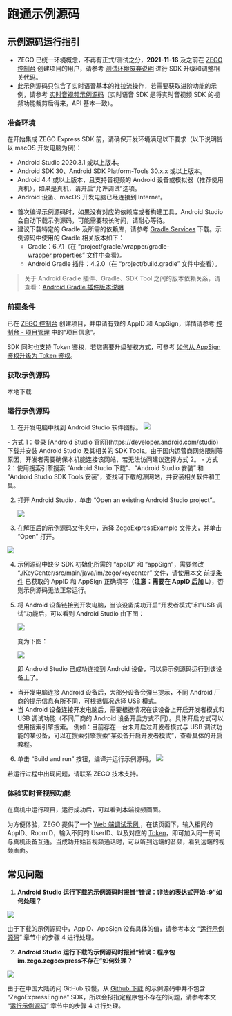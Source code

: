 # 跑通示例源码

## 示例源码运行指引

<Warning title="注意">


- ZEGO 已统一环境概念，不再有正式/测试之分，**2021-11-16** 及之前在 [ZEGO 控制台](https://console.zego.im) 创建项目的用户，请参考 [测试环境废弃说明](https://doc-zh.zego.im/article/12997) 进行 SDK 升级和调整相关代码。
- 此示例源码只包含了实时语音基本的推拉流操作，若需要获取进阶功能的示例，请参考 [实时音视频示例源码](https://doc-zh.zego.im/article/3125)（实时语音 SDK 是将实时音视频 SDK 的视频功能裁剪后得来，API 基本一致）。

</Warning>




### 准备环境

在开始集成 ZEGO Express SDK 前，请确保开发环境满足以下要求（以下说明皆以 macOS 开发电脑为例)：

* Android Studio 2020.3.1 或以上版本。
* Android SDK 30、Android SDK Platform-Tools 30.x.x 或以上版本。
* Android 4.4 或以上版本，且支持音视频的 Android 设备或模拟器（推荐使用真机），如果是真机，请开启“允许调试”选项。
* Android 设备、macOS 开发电脑已经连接到 Internet。

<Note title="说明">


- 首次编译示例源码时，如果没有对应的依赖库或者构建工具，Android Studio 会自动下载示例源码，可能需要较长时间，请耐心等待。
- 建议下载特定的 Gradle 及所需的依赖库，请参考 [Gradle Services](https://services.gradle.org) 下载。示例源码中使用的 Gradle 相关版本如下：
  - Gradle：6.7.1（在 “project/gradle/wrapper/gradle-wrapper.properties” 文件中查看）。
  - Android Gradle 插件：4.2.0（在 “project/build.gradle” 文件中查看）。

> 关于 Android Gradle 插件、Gradle、SDK Tool 之间的版本依赖关系，请查看：[Android Gradle 插件版本说明](https://developer.android.com/studio/releases/gradle-plugin)


</Note>




### 前提条件

已在 [ZEGO 控制台](https://console.zego.im) 创建项目，并申请有效的 AppID 和 AppSign，详情请参考 [控制台 - 项目管理](/console/project-info) 中的“项目信息”。

<Warning title="注意">


SDK 同时也支持 Token 鉴权，若您需要升级鉴权方式，可参考 [如何从 AppSign 鉴权升级为 Token 鉴权](http://doc-zh.zego.im/faq/token_upgrade?product=ExpressVideo)。

</Warning>

### 获取示例源码

<Card title="示例源码" href="https://artifact-demo.zego.im/express/example/audio/android_java/ZegoExpressDemo_android_java.zip" target="_blank">
本地下载
</Card>

### 运行示例源码

1. 在开发电脑中找到 Android Studio 软件图标。
   <Frame width="512" height="auto" caption=""><img src="https://doc-media.zego.im/sdk-doc/Pics/Android/ExpressSDK/SampleRunningGuide/open_as.png" /></Frame>

  <Accordion title="在开发电脑上安装 Android Studio 的方式" defaultOpen="false">
- 方式 1：登录 [Android Studio 官网](https://developer.android.com/studio) 下载并安装 Android Studio 及其相关的 SDK Tools。由于国内运营商网络限制等原因，开发者需要确保本机能连接该网站，若无法访问建议选择方式 2。
    - 方式 2：使用搜索引擎搜索 “Android Studio 下载”、“Android Studio 安装” 和 “Android Studio SDK Tools 安装”，查找可下载的源网站，并安装相关软件和工具。
</Accordion>


2. 打开 Android Studio，单击 “Open an existing Android Studio project”。
   <Frame width="512" height="auto" caption=""><img src="https://doc-media.zego.im/sdk-doc/Pics/Android/ExpressSDK/SampleRunningGuide/as_pre_ui.png" /></Frame>

3. 在解压后的示例源码文件夹中，选择 ZegoExpressExample 文件夹，并单击 “Open” 打开。
<Frame width="512" height="auto" caption=""><img src="https://doc-media.zego.im/sdk-doc/Pics/Android/ExpressSDK/SampleRunningGuide/open_express_android_demo_new.png" /></Frame>


4. 示例源码中缺少 SDK 初始化所需的 “appID” 和 “appSign”，需要修改 “./KeyCenter/src/main/java/im/zego/keycenter” 文件，请使用本文 [前提条件](#前提条件) 已获取的 AppID 和 AppSign 正确填写（**注意：需要在 AppID 后加 L**），否则示例源码无法正常运行。

5. 将 Android 设备链接到开发电脑，当该设备成功开启“开发者模式”和“USB 调试”功能后，可以看到 Android Studio 由下图：
   <Frame width="512" height="auto" caption=""><img src="https://doc-media.zego.im/sdk-doc/Pics/Android/ExpressSDK/SampleRunningGuide/as_no_device.jpg" /></Frame>

   变为下图：
   <Frame width="512" height="auto" caption=""><img src="https://doc-media.zego.im/sdk-doc/Pics/Android/ExpressSDK/SampleRunningGuide/as_connected_device.jpg" /></Frame>

   即 Android Studio 已成功连接到 Android 设备，可以将示例源码运行到该设备上了。

<Note title="说明">


- 当开发电脑连接 Android 设备后，大部分设备会弹出提示，不同 Android 厂商的提示信息有所不同，可根据情况选择 USB 模式。
- 当 Android 设备连接开发电脑后，需要根据情况在该设备上开启开发者模式和 USB 调试功能（不同厂商的 Android 设备开启方式不同）。具体开启方式可以使用搜索引擎搜索。 例如：目前存在一台未开启过开发者模式与 USB 调试功能的某设备，可以在搜索引擎搜索“某设备开启开发者模式”，查看具体的开启教程。

</Note>



6. 单击 “Build and run” 按钮，编译并运行示例源码。
   <Frame width="512" height="auto" caption=""><img src="https://doc-media.zego.im/sdk-doc/Pics/Android/ExpressSDK/SampleRunningGuide/run_android_demo.jpg" /></Frame>

<Note title="说明">


若运行过程中出现问题，请联系 ZEGO 技术支持。

</Note>



### 体验实时音视频功能

在真机中运行项目，运行成功后，可以看到本端视频画面。

为方便体验，ZEGO 提供了一个 [Web 端调试示例 ](https://zegodev.github.io/zego-express-webrtc-sample/assistDev/index.html)，在该页面下，输入相同的 AppID、RoomID，输入不同的 UserID、以及对应的 [Token](/console/development-assistance/temporary-token)，即可加入同一房间与真机设备互通。当成功开始音视频通话时，可以听到远端的音频，看到远端的视频画面。

## 常见问题

1. **Android Studio 运行下载的示例源码时报错“错误：非法的表达式开始 :9”如何处理？**


  <Frame width="512" height="auto" caption=""><img src="https://doc-media.zego.im/sdk-doc/Pics/Express/Android/as_run_android_demo_error_3.png" /></Frame>

  由于下载的示例源码中，AppID、AppSign 没有具体的值，请参考本文 “[运行示例源码](#运行示例源码)” 章节中的步骤 4 进行处理。

2. **Android Studio 运行下载的示例源码时报错“错误：程序包im.zego.zegoexpress不存在”如何处理？**

  <Frame width="512" height="auto" caption=""><img src="https://doc-media.zego.im/sdk-doc/Pics/Android/ExpressSDK/SampleRunningGuide/as_run_android_demo_error_2.jpg" /></Frame>

  由于在中国大陆访问 GitHub 较慢，从 [Github 下载](https://github.com/zegoim/zego-express-example-topics-android) 的示例源码中并不包含 “ZegoExpressEngine” SDK，所以会报指定程序包不存在的问题，请参考本文 “[运行示例源码](#运行示例源码)” 章节中的步骤 4 进行处理。
